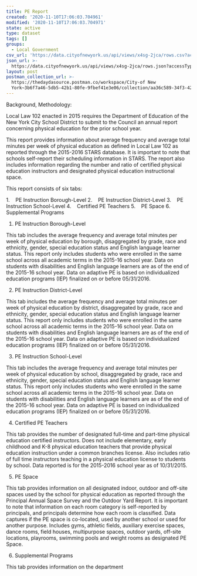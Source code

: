 ```yaml
---
title: PE Report
created: '2020-11-10T17:06:03.704961'
modified: '2020-11-10T17:06:03.704971'
state: active
type: dataset
tags: []
groups:
  - Local Government
csv_url: 'https://data.cityofnewyork.us/api/views/x4sg-2jca/rows.csv?accessType=DOWNLOAD'
json_url: >-
  https://data.cityofnewyork.us/api/views/x4sg-2jca/rows.json?accessType=DOWNLOAD
layout: post
postman_collection_url: >-
  https://thedaydasource.postman.co/workspace/City-of New
  York~3b6f7a46-5db5-42b1-80fe-9fbef41e3e06/collection/aa36c589-34f3-424d-94a8-07a5b2f8f5e0
---
```

Background, Methodology:  

Local Law 102 enacted in 2015 requires the Department of Education of the New York City School District to submit to the Council an annual report concerning physical education for the prior school year.  </p> 

This report provides information about average frequency and average total minutes per week of physical education as defined in Local Law 102 as reported through the 2015-2016 STARS database. It is important to note that schools self-report their scheduling information in STARS. The report also includes information regarding the number and ratio of certified physical education instructors and designated physical education instructional space.</p> 

This report consists of six tabs:</p> 

1.    PE Instruction Borough-Level
2.    PE Instruction District-Level
3.    PE Instruction School-Level
4.    Certified PE Teachers
5.    PE Space
6.   Supplemental Programs</p> 

1. PE Instruction Borough-Level

This tab includes the average frequency and average total minutes per week of physical education by borough, disaggregated by grade, race and ethnicity, gender, special education status and English language learner status. This report only includes students who were enrolled in the same school across all academic terms in the 2015-16 school year. Data on students with disabilities and English language learners are as of the end of the 2015-16 school year. Data on adaptive PE is based on individualized education programs (IEP) finalized on or before 05/31/2016.</p> 

2. PE Instruction District-Level

This tab includes the average frequency and average total minutes per week of physical education by district, disaggregated by grade, race and ethnicity, gender, special education status and English language learner status. This report only includes students who were enrolled in the same school across all academic terms in the 2015-16 school year. Data on students with disabilities and English language learners are as of the end of the 2015-16 school year. Data on adaptive PE is based on individualized education programs (IEP) finalized on or before 05/31/2016.</p> 

3. PE Instruction School-Level

This tab includes the average frequency and average total minutes per week of physical education by school, disaggregated by grade, race and ethnicity, gender, special education status and English language learner status. This report only includes students who were enrolled in the same school across all academic terms in the 2015-16 school year. Data on students with disabilities and English language learners are as of the end of the 2015-16 school year. Data on adaptive PE is based on individualized education programs (IEP) finalized on or before 05/31/2016.</p> 

4. Certified PE Teachers

This tab provides the number of designated full-time and part-time physical education certified instructors. Does not include elementary, early childhood and K-8 physical education teachers that provide physical education instruction under a common branches license.  Also includes ratio of full time instructors teaching in a physical education license to students by school. Data reported is for the 2015-2016 school year as of 10/31/2015.</p> 

5. PE Space

This tab provides information on all designated indoor, outdoor and off-site spaces used by the school for physical education as reported through the Principal Annual Space Survey and the Outdoor Yard Report. It is important to note that information on each room category is self-reported by principals, and principals determine how each room is classified. Data captures if the PE space is co-located, used by another school or used for another purpose. Includes gyms, athletic fields, auxiliary exercise spaces, dance rooms, field houses, multipurpose spaces, outdoor yards, off-site locations, playrooms, swimming pools and weight rooms as designated PE Space.  </p> 

6. Supplemental Programs

This tab provides information on the department
